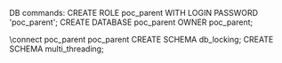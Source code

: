 DB commands:
CREATE ROLE poc_parent WITH LOGIN PASSWORD 'poc_parent';
CREATE DATABASE poc_parent OWNER poc_parent;

\connect poc_parent poc_parent
CREATE SCHEMA db_locking;
CREATE SCHEMA multi_threading;